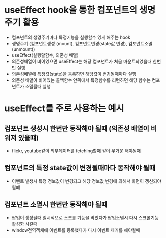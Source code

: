 # useEffect hook을 통한 컴포넌트의 생명주기 활용

- 컴포넌트의 생명주기마다 특정기능을 실행할수 있게 해주는 hook
- 생명주기 (컴포넌트생성 (mount), 컴포넌트변경(state값 변경), 컴포넌트소멸 (unmount))
- useEffect(실행할함수, 의존성 배열)
- 의존성배열이 비어있으면 useEffect는 해당 컴포넌트가 처음 마운트되었을때 한번만 실행
- 의존성배열에 특정값(state)을 등록하면 해당값이 변경될때마다 실행
- 의존성 배열이 비어있는 콜백함수 안쪽에서 특정함수를 리턴하면 해당 함수는 컴포넌트가 소멸될때 실행

# useEffect를 주로 사용하는 예시

## 컴포넌트 생성시 한번만 동작해야 될떄 (의존성 배열이 비워져 있을떄)

- flickr, youtube같이 외부데이터를 fetching할때 같이 무거운 해야될때

## 컴포넌트의 특정 state값이 변경될때마다 동작해야 될때

- 이벤트 발생시 특정 정보값이 변경되고 해당 정보값 변경에 의해서 화면이 갱신되야 될떄

## 컴포넌트 소멸시 한번만 동작해야 될떄

- 팝업이 생성될때 일시적으로 스크롤 기능을 막았다가 팝업소멸시 다시 스크롤기능 활성화 시킬때
- window전역객체에 이벤트를 등록했다가 다시 이벤트 제거를 해야될때
